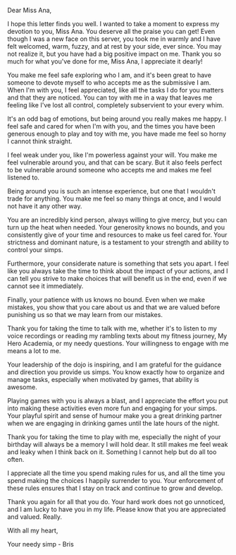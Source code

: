 Dear Miss Ana,

I hope this letter finds you well. I wanted to take a moment to express my devotion to you, Miss Ana. You deserve all the praise you can get! Even though I was a new face on this server, you took me in warmly and I have felt welcomed, warm, fuzzy, and at rest by your side, ever since. You may not realize it, but you have had a big positive impact on me. Thank you so much for what you've done for me, Miss Ana, I appreciate it dearly!

You make me feel safe exploring who I am, and it's been great to have someone to devote myself to who accepts me as the submissive I am. When I'm with you, I feel appreciated, like all the tasks I do for you matters and that they are noticed. You can toy with me in a way that leaves me feeling like I've lost all control, completely subservient to your every whim.

It's an odd bag of emotions, but being around you really makes me happy. I feel safe and cared for when I'm with you, and the times you have been generous enough to play and toy with me, you have made me feel so horny I cannot think straight.

I feel weak under you, like I'm powerless against your will. You make me feel vulnerable around you, and that can be scary. But it also feels perfect to be vulnerable around someone who accepts me and makes me feel listened to. 

Being around you is such an intense experience, but one that I wouldn't trade for anything. You make me feel so many things at once, and I would not have it any other way.

You are an incredibly kind person, always willing to give mercy, but you can turn up the heat when needed. Your generosity knows no bounds, and you consistently give of your time and resources to make us feel cared for. Your strictness and dominant nature, is a testament to your strength and ability to control your simps.

Furthermore, your considerate nature is something that sets you apart. I feel like you always take the time to think about the impact of your actions, and I can tell you strive to make choices that will benefit us in the end, even if we cannot see it immediately.

Finally, your patience with us knows no bound. Even when we make mistakes, you show that you care about us and that we are valued before punishing us so that we may learn from our mistakes.

Thank you for taking the time to talk with me, whether it's to listen to my voice recordings or reading my rambling texts about my fitness journey, My Hero Academia, or my needy questions. Your willingness to engage with me means a lot to me.

Your leadership of the dojo is inspiring, and I am grateful for the guidance and direction you provide us simps. You know exactly how to organize and manage tasks, especially when motivated by games, that ability is awesome. 

Playing games with you is always a blast, and I appreciate the effort you put into making these activities even more fun and engaging for your simps. Your playful spirit and sense of humour make you a great drinking partner when we are engaging in drinking games until the late hours of the night.

Thank you for taking the time to play with me, especially the night of your birthday will always be a memory I will hold dear. It still makes me feel weak and leaky when I think back on it. Something I cannot help but do all too often.

I appreciate all the time you spend making rules for us, and all the time you spend making the choices I happily surrender to you. Your enforcement of these rules ensures that I stay on track and continue to grow and develop.

Thank you again for all that you do. Your hard work does not go unnoticed, and I am lucky to have you in my life. Please know that you are appreciated and valued. Really.

With all my heart,

Your needy simp - Bris